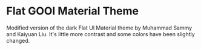 # Flat GOOI Material Theme

Modified version of the dark Flat UI Material theme by Muhammad Sammy and Kaiyuan Liu. It's little more contrast and some colors have been slightly changed.
